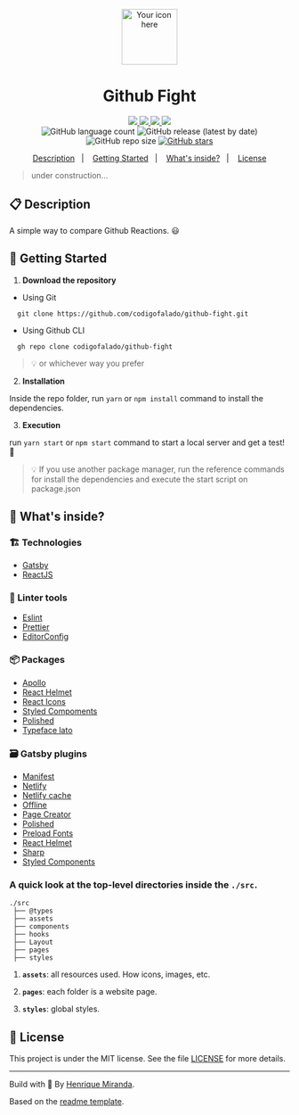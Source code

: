 <p align="center">
  <img alt="Your icon here" src="./src/assets/icon.png" width="100"/>
</p>
<h1 align="center">
  Github Fight
</h1>

<!-- Badges -->
<p align="center">
  <a href="https://github.com/codigofalado/github-fight/graphs/commit-activity" alt="Maintenance">
    <img src="https://img.shields.io/badge/Maintained%3F-yes-1EAE72.svg" />
  </a>

  <!-- if your app is a website -->
  <a href="https://githubfight.netlify.app/" alt="Website githubfight.netlify.app">
    <img src="https://img.shields.io/website-up-down-1EAE72-red/https/githubfight.netlify.app" />
  </a>

  <!-- License -->
  <a href="./LICENSE" alt="License: MIT">
    <img src="https://img.shields.io/badge/License-MIT-1EAE72.svg" />
  </a>

  <!-- codefactor -->
  <!-- <a href="https://www.codefactor.io/repository/github/codigofalado/github-fight" alt="CodeFactor">
    <img src="https://www.codefactor.io/repository/github/codigofalado/github-fight/badge" />
  </a> -->

  <!-- if your app is a website deployed on Netlify -->
  <a href="https://app.netlify.com/sites/githubfight/deploys" alt="Netlify Status">
    <img src="https://api.netlify.com/api/v1/badges/13adc13c-3053-41ca-a283-86f6ecbeac6b/deploy-status" />
  </a>

  <br/>

  <img alt="GitHub language count" src="https://img.shields.io/github/languages/count/codigofalado/github-fight?color=blue">

  <!-- version -->
  <img alt="GitHub release (latest by date)" src="https://img.shields.io/github/v/release/codigofalado/github-fight">

  <!-- GitHub repo size -->
  <img alt="GitHub repo size" src="https://img.shields.io/github/repo-size/codigofalado/github-fight">

  <!-- Social -->
  <a href="https://github.com/codigofalado/github-fight/stargazers">
    <img alt="GitHub stars" src="https://img.shields.io/github/stars/codigofalado/github-fight?style=social">
  </a>
</p>

<!-- summary -->
<p align="center">
  <a href="#clipboard-description">Description</a>&nbsp;&nbsp;&nbsp;|&nbsp;&nbsp;&nbsp;
  <a href="#rocket-getting-started">Getting Started</a>&nbsp;&nbsp;&nbsp;|&nbsp;&nbsp;&nbsp;
  <a href="#-whats-inside">What's inside?</a>&nbsp;&nbsp;&nbsp;|&nbsp;&nbsp;&nbsp;
  <a href="#memo-license">License</a>
</p>

> under construction...

## :clipboard: Description
A simple way to compare Github Reactions. 😃

## :rocket: Getting Started

1. **Download the repository**

  - Using Git
```shell
  git clone https://github.com/codigofalado/github-fight.git
```
  - Using Github CLI
```shell
  gh repo clone codigofalado/github-fight
```
  > :bulb: or whichever way you prefer

2. **Installation**

Inside the repo folder, run `yarn` or `npm install` command to install the dependencies.

3. **Execution**

run `yarn start` or `npm start` command to start a local server and get a test! :rocket:

> :bulb: If you use another package manager, run the reference commands for install the dependencies and execute the start script on package.json


## 🧐 What's inside?

### :building_construction: Technologies
- [Gatsby](https://www.gatsbyjs.org/)
- [ReactJS](https://reactjs.org/)

### :lipstick: Linter tools
- [Eslint](https://eslint.org/)
- [Prettier](https://prettier.io/)
- [EditorConfig](https://editorconfig.org/)

### :package: Packages
- [Apollo](https://www.apollographql.com/docs/react/)
- [React Helmet](https://github.com/nfl/react-helmet)
- [React Icons](https://react-icons.netlify.com/#/)
- [Styled Compoments](https://www.styled-components.com/)
- [Polished](https://polished.js.org/)
- [Typeface lato](https://www.npmjs.com/package/typeface-lato)


### :card_file_box: Gatsby plugins
- [Manifest](https://www.gatsbyjs.org/packages/gatsby-plugin-manifest/)
- [Netlify](https://www.gatsbyjs.org/packages/gatsby-plugin-netlify/)
- [Netlify cache](https://www.gatsbyjs.org/packages/gatsby-plugin-netlify-cache/)
- [Offline](https://www.gatsbyjs.org/packages/gatsby-plugin-offline/)
- [Page Creator](https://www.gatsbyjs.org/packages/gatsby-plugin-page-creator/)
- [Polished](https://www.gatsbyjs.org/packages/gatsby-plugin-polished/)
- [Preload Fonts](https://www.gatsbyjs.org/packages/gatsby-plugin-preload-fonts/)
- [React Helmet](https://www.gatsbyjs.org/packages/gatsby-plugin-react-helmet/)
- [Sharp](https://www.gatsbyjs.org/packages/gatsby-plugin-sharp/)
- [Styled Components](https://www.gatsbyjs.org/packages/gatsby-plugin-styled-components/)

### A quick look at the top-level directories inside the `./src`.

    ./src
     ├── @types
     ├── assets
     ├── components
     ├── hooks
     ├── Layout
     ├── pages
     ├── styles

1.  **`assets`**: all resources used. How icons, images, etc.

2.  **`pages`**: each folder is a website page.

3.  **`styles`**: global styles.

## :memo: License

This project is under the MIT license. See the file [LICENSE](LICENSE) for more details.

---

Build with 💙 By [Henrique Miranda](http://thehenry.dev/).

Based on the [readme template](https://gist.github.com/henry-ns/a00234378353d9ca43e1bfe043202192).
